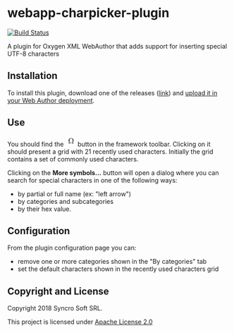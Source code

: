 # webapp-charpicker-plugin
[![Build Status](https://api.travis-ci.org/oxygenxml/webapp-charpicker-plugin.svg)](https://travis-ci.org/oxygenxml/webapp-charpicker-plugin)

A plugin for Oxygen XML WebAuthor that adds support for inserting special UTF-8 characters

## Installation
To install this plugin, download one of the releases ([link](https://www.oxygenxml.com/maven/com/oxygenxml/web-author-charpicker-plugin/)) and [upload it in your Web Author deployment](https://www.oxygenxml.com/doc/ug-webauthor/topics/webapp-configure-plugins.html).

## Use
You should find the ![charpicker button](/resources/InsertFromCharactersMap24.png) button in the framework toolbar. Clicking on it should present a grid with 21 recently used characters.
Initially the grid contains a set of commonly used characters.

Clicking on the **More symbols...** button will open a dialog where you can search for special characters in one of the following ways:

- by partial or full name (ex: "left arrow")
- by categories and subcategories
- by their hex value.

## Configuration
From the plugin configuration page you can:
- remove one or more categories shown in the "By categories" tab
- set the default characters shown in the recently used characters grid

Copyright and License
---------------------
Copyright 2018 Syncro Soft SRL.

This project is licensed under [Apache License 2.0](LICENSE)
